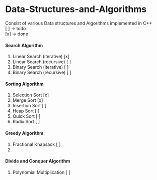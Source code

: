 # Data-Structures-and-Algorithms
Consist of various Data structures and Algorithms implemented in C++ </br>
[ ] -> todo </br>
[x] -> done

#### Search Algorithm </br>
  1. Linear Search (iterative) [x]
  2. Linear Search (recursive) [ ]
  3. Binary Search (iterative) [ ] 
  4. Binary Search (recursive) [ ]

#### Sorting Algorithm </br>
  1. Selection Sort [x]
  2. Merge Sort [x]
  3. Insertion Sort [ ]
  4. Heap Sort [ ]
  5. Quick Sort [ ]
  6. Radix Sort [ ]

#### Greedy Algorithm </br>
  1. Fractional Knapsack [ ]
  2.

#### Divide and Conquer Algorithm </br>
  1. Polynomial Multiplication [ ]
